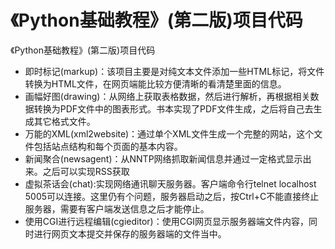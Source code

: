 # 《Python基础教程》(第二版)项目代码

《Python基础教程》(第二版)项目代码
-  即时标记(markup)：该项目主要是对纯文本文件添加一些HTML标记，将文件转换为HTML文件，在网页端能比较方便清晰的看清楚里面的信息。
-  画幅好图(drawing)：从网络上获取表格数据，然后进行解析，再根据相关数据转换为PDF文件中的图表形式。书本实现了PDF文件生成，之后将自己去生成其它格式文件。
-  万能的XML(xml2website)：通过单个XML文件生成一个完整的网站，这个文件包括站点结构和每个页面的基本内容。
-  新闻聚合(newsagent)：从NNTP网络抓取新闻信息并通过一定格式显示出来。之后可以实现RSS获取
-  虚拟茶话会(chat):实现网络通讯聊天服务器。客户端命令行telnet localhost 5005可以连接。这里仍有个问题，服务器启动之后，按Ctrl+C不能直接终止服务器，需要有客户端发送信息之后才能停止。
-  使用CGI进行远程编辑(cgieditor)：使用CGI网页显示服务器端文件内容，同时进行网页文本提交并保存的服务器端的文件当中。